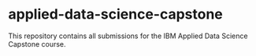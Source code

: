 # applied-data-science-capstone
This repository contains all submissions for the IBM Applied Data Science Capstone course.
